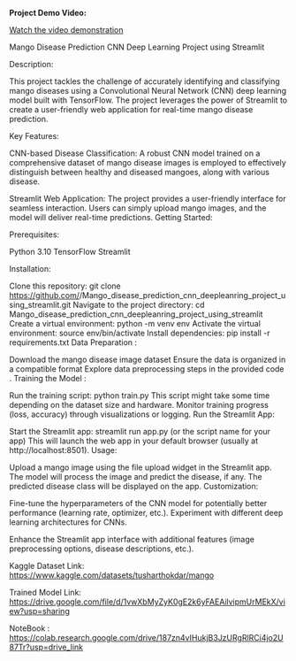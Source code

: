 **Project Demo Video:**

[Watch the video demonstration](https://youtu.be/2doXGQKbA1I?si=UKmR_Y27c5m7rlJN)

Mango Disease Prediction CNN Deep Learning Project using Streamlit

Description:

This project tackles the challenge of accurately identifying and classifying mango diseases using a Convolutional Neural Network (CNN) deep learning model built with TensorFlow. The project leverages the power of Streamlit to create a user-friendly web application for real-time mango disease prediction.

Key Features:

CNN-based Disease Classification: A robust CNN model trained on a comprehensive dataset of mango disease images is employed to effectively distinguish between healthy and diseased mangoes, along with various disease.

Streamlit Web Application: The project provides a user-friendly interface for seamless interaction. Users can simply upload mango images, and the model will deliver real-time predictions.
Getting Started:

Prerequisites:

Python 3.10
TensorFlow
Streamlit

Installation:

Clone this repository: git clone https://github.com/<your-username>/Mango_disease_prediction_cnn_deepleanring_project_using_streamlit.git
Navigate to the project directory: cd Mango_disease_prediction_cnn_deepleanring_project_using_streamlit
Create a virtual environment: python -m venv env 
Activate the virtual environment: source env/bin/activate 
Install dependencies: pip install -r requirements.txt 
Data Preparation :

Download the mango disease image dataset 
Ensure the data is organized in a compatible format 
Explore data preprocessing steps in the provided code .
Training the Model :

Run the training script: python train.py 
This script might take some time depending on the dataset size and hardware.
Monitor training progress (loss, accuracy) through visualizations or logging.
Run the Streamlit App:

Start the Streamlit app: streamlit run app.py (or the script name for your app)
This will launch the web app in your default browser (usually at http://localhost:8501).
Usage:

Upload a mango image using the file upload widget in the Streamlit app.
The model will process the image and predict the disease, if any.
The predicted disease class will be displayed on the app.
Customization:

Fine-tune the hyperparameters of the CNN model for potentially better performance (learning rate, optimizer, etc.).
Experiment with different deep learning architectures for CNNs.

Enhance the Streamlit app interface with additional features (image preprocessing options, disease descriptions, etc.).

Kaggle Dataset Link: https://www.kaggle.com/datasets/tusharthokdar/mango

Trained Model Link: https://drive.google.com/file/d/1vwXbMyZyK0gE2k6yFAEAilvipmUrMEkX/view?usp=sharing

NoteBook : https://colab.research.google.com/drive/187zn4vIHukjB3JzURgRlRCi4jo2U87Tr?usp=drive_link
